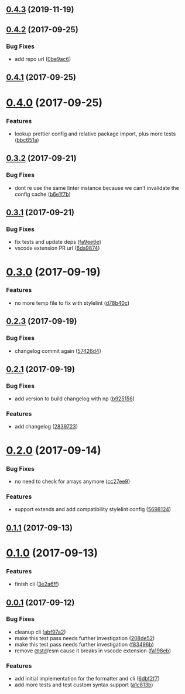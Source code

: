 <a name="0.4.3"></a>

## [0.4.3](https://github.com/hugomrdias/prettier-stylelint/compare/v0.4.2...v0.4.3) (2019-11-19)

<a name="0.4.2"></a>

## [0.4.2](https://github.com/hugomrdias/prettier-stylelint/compare/v0.4.1...v0.4.2) (2017-09-25)

### Bug Fixes

-   add repo url ([0be9ac6](https://github.com/hugomrdias/prettier-stylelint/commit/0be9ac6))

<a name="0.4.1"></a>

## [0.4.1](https://github.com/hugomrdias/prettier-stylelint/compare/v0.4.0...v0.4.1) (2017-09-25)

<a name="0.4.0"></a>

# [0.4.0](https://github.com/hugomrdias/prettier-stylelint/compare/v0.3.2...v0.4.0) (2017-09-25)

### Features

-   lookup prettier config and relative package import, plus more tests ([bbc651a](https://github.com/hugomrdias/prettier-stylelint/commit/bbc651a))

<a name="0.3.2"></a>

## [0.3.2](https://github.com/hugomrdias/prettier-stylelint/compare/v0.3.1...v0.3.2) (2017-09-21)

### Bug Fixes

-   dont re use the same linter instance because we can't invalidate the config cache ([b6e1f7b](https://github.com/hugomrdias/prettier-stylelint/commit/b6e1f7b))

<a name="0.3.1"></a>

## [0.3.1](https://github.com/hugomrdias/prettier-stylelint/compare/v0.3.0...v0.3.1) (2017-09-21)

### Bug Fixes

-   fix tests and update deps ([fa9ee6e](https://github.com/hugomrdias/prettier-stylelint/commit/fa9ee6e))
-   vscode extension PR url ([6da9874](https://github.com/hugomrdias/prettier-stylelint/commit/6da9874))

<a name="0.3.0"></a>

# [0.3.0](https://github.com/hugomrdias/prettier-stylelint/compare/v0.2.3...v0.3.0) (2017-09-19)

### Features

-   no more temp file to fix with stylelint ([d78b40c](https://github.com/hugomrdias/prettier-stylelint/commit/d78b40c))

<a name="0.2.3"></a>

## [0.2.3](https://github.com/hugomrdias/prettier-stylelint/compare/v0.2.1...v0.2.3) (2017-09-19)

### Bug Fixes

-   changelog commit again ([57426d4](https://github.com/hugomrdias/prettier-stylelint/commit/57426d4))

<a name="0.2.1"></a>

## [0.2.1](https://github.com/hugomrdias/prettier-stylelint/compare/v0.2.0...v0.2.1) (2017-09-19)

### Bug Fixes

-   add version to build changelog with np ([b925156](https://github.com/hugomrdias/prettier-stylelint/commit/b925156))

### Features

-   add changelog ([2839723](https://github.com/hugomrdias/prettier-stylelint/commit/2839723))

<a name="0.2.0"></a>

# [0.2.0](https://github.com/hugomrdias/prettier-stylelint/compare/v0.1.1...v0.2.0) (2017-09-14)

### Bug Fixes

-   no need to check for arrays anymore ([cc27ee9](https://github.com/hugomrdias/prettier-stylelint/commit/cc27ee9))

### Features

-   support extends and add compatibility stylelint config ([5698124](https://github.com/hugomrdias/prettier-stylelint/commit/5698124))

<a name="0.1.1"></a>

## [0.1.1](https://github.com/hugomrdias/prettier-stylelint/compare/v0.1.0...v0.1.1) (2017-09-13)

<a name="0.1.0"></a>

# [0.1.0](https://github.com/hugomrdias/prettier-stylelint/compare/v0.0.1...v0.1.0) (2017-09-13)

### Features

-   finish cli ([3e2a6ff](https://github.com/hugomrdias/prettier-stylelint/commit/3e2a6ff))

<a name="0.0.1"></a>

## [0.0.1](https://github.com/hugomrdias/prettier-stylelint/compare/6dbf2f7...v0.0.1) (2017-09-12)

### Bug Fixes

-   cleanup cli ([abf97a2](https://github.com/hugomrdias/prettier-stylelint/commit/abf97a2))
-   make this test pass needs further investigation ([208de52](https://github.com/hugomrdias/prettier-stylelint/commit/208de52))
-   make this test pass needs further investigation ([f83496b](https://github.com/hugomrdias/prettier-stylelint/commit/f83496b))
-   remove [@std](https://github.com/std)/esm cause it breaks in vscode extension ([fa198eb](https://github.com/hugomrdias/prettier-stylelint/commit/fa198eb))

### Features

-   add initial implementation for the formatter and cli ([6dbf2f7](https://github.com/hugomrdias/prettier-stylelint/commit/6dbf2f7))
-   add more tests and test custom syntax support ([a1c813b](https://github.com/hugomrdias/prettier-stylelint/commit/a1c813b))
